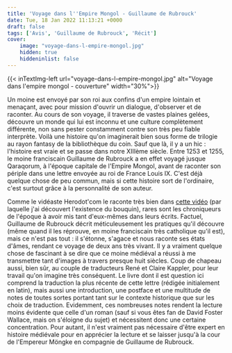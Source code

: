 ```yaml
---
title: 'Voyage dans l''Empire Mongol - Guillaume de Rubrouck'
date: Tue, 18 Jan 2022 11:13:21 +0000
draft: false
tags: ['Avis', 'Guillaume de Rubrouck', 'Récit']
cover: 
    image: "voyage-dans-l-empire-mongol.jpg"
    hidden: true
    hiddeninlist: false
---
```


{{< inTextImg-left url="voyage-dans-l-empire-mongol.jpg" alt="Voyage dans l'empire mongol - couverture" width="30%">}} 

Un moine est envoyé par son roi aux confins d'un empire lointain et menaçant, avec pour mission d'ouvrir un dialogue, d'observer et de raconter. Au cours de son voyage, il traverse de vastes plaines gelées, découvre un monde qui lui est inconnu et une culture complètement différente, non sans pester constamment contre son très peu fiable interprète. Voilà une histoire qu'on imaginerait bien sous forme de trilogie au rayon fantasy de la bibliothèque du coin. Sauf que là, il y a un hic : l'histoire est vraie et se passe dans notre XIIIème siècle. Entre 1253 et 1255, le moine franciscain Guillaume de Rubrouck a en effet voyagé jusque Qaraqorum, à l'époque capitale de l'Empire Mongol, avant de raconter son périple dans une lettre envoyée au roi de France Louis IX. C'est déjà quelque chose de peu commun, mais si cette histoire sort de l'ordinaire, c'est surtout grâce à la personnalité de son auteur.

Comme le vidéaste Herodot'com le raconte très bien dans [cette vidéo](https://www.youtube.com/watch?v=X8mPlQMBNDE) (par laquelle j'ai découvert l'existence du bouquin), rares sont les chroniqueurs de l'époque à avoir mis tant d'eux-mêmes dans leurs écrits. Factuel, Guillaume de Rubrouck décrit méticuleusement les pratiques qu'il découvre (même quand il les réprouve, en moine franciscain très catholique qu'il est), mais ce n'est pas tout : il s'étonne, s'agace et nous raconte ses états d'âmes, rendant ce voyage de deux ans très vivant. Il y a vraiment quelque chose de fascinant à se dire que ce moine médiéval a réussi à me transmettre tant d'images à travers presque huit siècles. Coup de chapeau aussi, bien sûr, au couple de traducteurs René et Claire Kappler, pour leur travail qu'on imagine très conséquent. Le livre dont il est question ici comprend la traduction la plus récente de cette lettre (rédigée initialement en latin), mais aussi une introduction, une postface et une multitude de notes de toutes sortes portant tant sur le contexte historique que sur les choix de traduction. Evidemment, ces nombreuses notes rendent la lecture moins évidente que celle d'un roman (sauf si vous êtes fan de David Foster Wallace, mais on s'éloigne du sujet) et nécessitent donc une certaine concentration. Pour autant, il n'est vraiment pas nécessaire d'être expert en histoire médiévale pour en apprécier la lecture et se laisser jusqu'à la cour de l'Empereur Möngke en compagnie de Guillaume de Rubrouck.